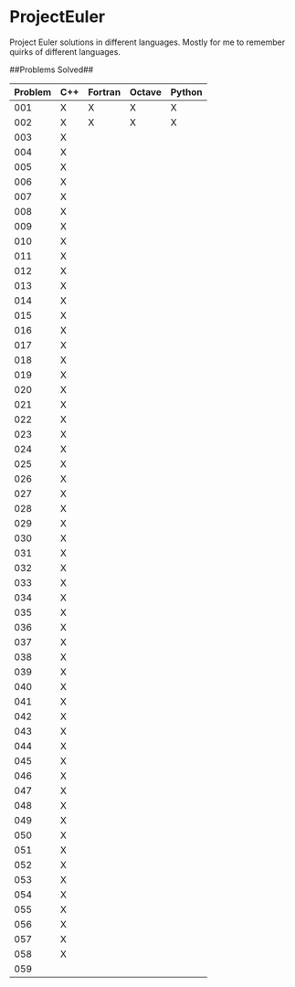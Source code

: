 # ProjectEuler
Project Euler solutions in different languages.  Mostly for me to remember quirks of different languages.


##Problems Solved##

| Problem | C++ | Fortran | Octave | Python | 
|---------|-----|---------|--------|--------|
| 001     | X   | X       | X      | X      |
| 002     | X   | X       | X      | X      |
| 003     | X   |         |        |        |
| 004     | X   |         |        |        |
| 005     | X   |         |        |        |
| 006     | X   |         |        |        |
| 007     | X   |         |        |        |
| 008     | X   |         |        |        |
| 009     | X   |         |        |        |
| 010     | X   |         |        |        |
| 011     | X   |         |        |        |
| 012     | X   |         |        |        |
| 013     | X   |         |        |        |
| 014     | X   |         |        |        |
| 015     | X   |         |        |        |
| 016     | X   |         |        |        |
| 017     | X   |         |        |        |
| 018     | X   |         |        |        |
| 019     | X   |         |        |        |
| 020     | X   |         |        |        |
| 021     | X   |         |        |        |
| 022     | X   |         |        |        |
| 023     | X   |         |        |        |
| 024     | X   |         |        |        |
| 025     | X   |         |        |        |
| 026     | X   |         |        |        |
| 027     | X   |         |        |        |
| 028     | X   |         |        |        |
| 029     | X   |         |        |        |
| 030     | X   |         |        |        |
| 031     | X   |         |        |        |
| 032     | X   |         |        |        |
| 033     | X   |         |        |        |
| 034     | X   |         |        |        |
| 035     | X   |         |        |        |
| 036     | X   |         |        |        |
| 037     | X   |         |        |        |
| 038     | X   |         |        |        |
| 039     | X   |         |        |        |
| 040     | X   |         |        |        |
| 041     | X   |         |        |        |
| 042     | X   |         |        |        |
| 043     | X   |         |        |        |
| 044     | X   |         |        |        |
| 045     | X   |         |        |        |
| 046     | X   |         |        |        |
| 047     | X   |         |        |        |
| 048     | X   |         |        |        |
| 049     | X   |         |        |        |
| 050     | X   |         |        |        |
| 051     | X   |         |        |        |
| 052     | X   |         |        |        |
| 053     | X   |         |        |        |
| 054     | X   |         |        |        |
| 055     | X   |         |        |        |
| 056     | X   |         |        |        |
| 057     | X   |         |        |        |
| 058     | X   |         |        |        |
| 059     |     |         |        |        |

